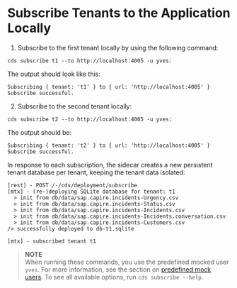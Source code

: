 # Subscribe Tenants to the Application Locally

1. Subscribe to the first tenant locally by using the following command:

  ```shell
  cds subscribe t1 --to http://localhost:4005 -u yves:
  ```
  
  The output should look like this:

  ```shell
  Subscribing { tenant: 't1' } to { url: 'http://localhost:4005' }
  Subscribe successful.
  ```
  
2. Subscribe to the second tenant locally:

  ```shell
  cds subscribe t2 --to http://localhost:4005 -u yves:
  ```
  
The output should be:
```shell
Subscribing { tenant: 't2' } to { url: 'http://localhost:4005' }
Subscribe successful.
```

In response to each subscription, the sidecar creates a new persistent tenant database per tenant, keeping the tenant data isolated:

```shell
[rest] - POST /-/cds/deployment/subscribe 
[mtx] - (re-)deploying SQLite database for tenant: t1
  > init from db/data/sap.capire.incidents-Urgency.csv 
  > init from db/data/sap.capire.incidents-Status.csv 
  > init from db/data/sap.capire.incidents-Incidents.csv 
  > init from db/data/sap.capire.incidents-Incidents.conversation.csv 
  > init from db/data/sap.capire.incidents-Customers.csv 
/> successfully deployed to db-t1.sqlite 

[mtx] - subscribed tenant t1

```
> **NOTE**   
> When running these commands, you use the predefined mocked user `yves`. For more information, see the section on [predefined mock users](https://cap.cloud.sap/docs/node.js/authentication#mock-users).
To see all available options, run `cds subscribe --help`.
